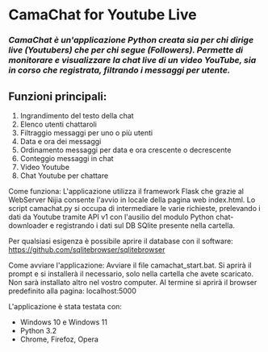 # CamaChat for Youtube Live
### *CamaChat è un'applicazione Python creata sia per chi dirige live (Youtubers) che per chi segue (Followers). Permette di monitorare e visualizzare la chat live di un video YouTube, sia in corso che registrata, filtrando i messaggi per utente.*

## Funzioni principali:
1. Ingrandimento del testo della chat
2. Elenco utenti chattaroli
3. Filtraggio messaggi per uno o più utenti
4. Data e ora dei messaggi
5. Ordinamento messaggi per data e ora crescente o decrescente
6. Conteggio messaggi in chat
7. Video Youtube
8. Chat Youtube per chattare

Come funziona:
L'applicazione utilizza il framework Flask che grazie al WebServer Nijia consente l'avvio in locale della pagina web index.html. Lo script camachat.py si occupa di intermediare le varie richieste, prelevando i dati da Youtube tramite API v1 con l'ausilio del modulo Python chat-downloader e registrando i dati sul DB SQlite presente nella cartella.

Per qualsiasi esigenza è possibile aprire il database con il software: https://github.com/sqlitebrowser/sqlitebrowser

Come avviare l'applicazione:
Avviare il file camachat_start.bat.
Si aprirà il prompt e si installerà il necessario, solo nella cartella che avete scaricato. Non sarà installato altro nel vostro computer.
Al termine si aprirà il browser predefinito alla pagina: localhost:5000

L'applicazione è stata testata con:
- Windows 10 e Windows 11
- Python 3.2
- Chrome, Firefoz, Opera
